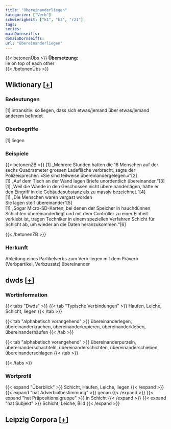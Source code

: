 ```yaml
---
title: "übereinanderliegen"
kategorien: ["Verb"]
schwierigkeit: ["k1", "h2", "r21"]
tags:
series:
mainDornseiffs:
domainDornseiffs:
url: "übereinanderliegen"
---
```


{{< betonenÜbs >}}
**Übersetzung:**  
lie on top of each other  
{{< /betonenÜbs >}}

## Wiktionary [[+](https://de.wiktionary.org/wiki/übereinanderliegen)]

### Bedeutungen
[1] intransitiv: so liegen, dass sich etwas/jemand über etwas/jemand anderem befindet  

### Oberbegriffe
[1] liegen  

### Beispiele
{{< betonenZB >}}
[1] „Mehrere Stunden hatten die 18 Menschen auf der sechs Quadratmeter grossen Ladefläche verbracht, sagte der Polizeisprecher: «Sie sind teilweise übereinandergelegen.»“[2]  
[1] „Auf dem Tisch an der Wand lagen Briefe unordentlich übereinander.“[3]  
[1] „Weil die Wände in den Geschossen nicht übereinanderlägen, hätte er den Eingriff in die Gebäudesubstanz als zu massiv bezeichnet.“[4]  
[1] „Die Menschen waren vergast worden  
Sie lagen steif übereinander“[5]  
[1] „Sogar Micro-SD-Karten, bei denen der Speicher in hauchdünnen Schichten übereinanderliegt und mit dem Controller zu einer Einheit verklebt ist, tragen Techniker in einem speziellen Verfahren Schicht für Schicht ab, um wieder an die Daten heranzukommen.“[6]  

{{< /betonenZB >}}
### Herkunft
Ableitung eines Partikelverbs zum Verb liegen mit dem Präverb (Verbpartikel, Verbzusatz) übereinander  



## dwds [[+](https://www.dwds.de/wb/übereinanderliegen)]

### Wortinformation
{{< tabs "Dwds" >}}
{{< tab "Typische Verbindungen" >}}
Haufen, Leiche, Schicht, liegen
{{< /tab >}}

{{< tab "alphabetisch vorangehend" >}}
übereinanderlegen, übereinanderkrachen, übereinanderkopieren, übereinanderkleben, übereinanderhäufen
{{< /tab >}}

{{< tab "alphabetisch vorangehend" >}}
übereinanderpurzeln, übereinanderschachteln, übereinanderschichten, übereinanderschieben, übereinanderschlagen
{{< /tab >}}

{{< /tabs >}}

### Wortprofil
{{< expand "Überblick" >}} Schicht, Haufen, Leiche, liegen {{< /expand >}}
{{< expand "hat Adverbialbestimmung" >}} genau {{< /expand >}}
{{< expand "hat Präpositionalgruppe" >}} in Schicht {{< /expand >}}
{{< expand "hat Subjekt" >}} Schicht, Leiche, Bild {{< /expand >}}

## Leipzig Corpora [[+](https://corpora.uni-leipzig.de/en/res?word=übereinanderliegen&corpusId=deu_newscrawl-public_2018)]

